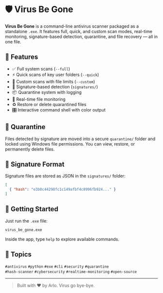 # 🛡️ Virus Be Gone

**Virus Be Gone** is a command-line antivirus scanner packaged as a standalone `.exe`. It features full, quick, and custom scan modes, real-time monitoring, signature-based detection, quarantine, and file recovery — all in one file.

## 🔧 Features
- ✅ Full system scans (`--full`)
- ⚡ Quick scans of key user folders (`--quick`)
- 🎯 Custom scans with file limits (`--custom`)
- 🧬 Signature-based detection (`signatures/`)
- 📦 Quarantine system with logging
- 🔄 Real-time file monitoring
- ♻️ Restore or delete quarantined files
- 🎛️ Interactive command shell with color output

## 📁 Quarantine
Files detected by signature are moved into a secure `quarantine/` folder and locked using Windows file permissions. You can view, restore, or permanently delete files.

## 📂 Signature Format
Signature files are stored as JSON in the `signatures/` folder:

```json
[
  { "hash": "e3b0c44298fc1c149afbf4c8996fb924..." }
]
```

## 🚀 Getting Started

Just run the `.exe` file:

```bash
virus_be_gone.exe
```

Inside the app, type `help` to explore available commands.

## 📌 Topics
`#antivirus` `#python` `#exe` `#cli` `#security` `#quarantine`  
`#hash-scanner` `#cybersecurity` `#realtime-monitoring` `#open-source`

---

> Built with ❤️ by Arlo. Virus go bye-bye.
